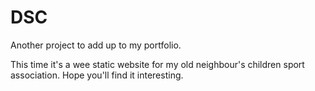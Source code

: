 # DSC

Another project to add up to my portfolio.

This time it's a wee static website for my old neighbour's children sport association.
Hope you'll find it interesting.
